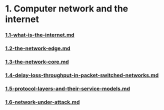 # 1. Computer network and the internet

### [1.1-what-is-the-internet.md](1.1-what-is-the-internet.md "mention")

### [1.2-the-network-edge.md](1.2-the-network-edge.md "mention")

### [1.3-the-network-core.md](1.3-the-network-core.md "mention")

### [1.4-delay-loss-throughput-in-packet-switched-networks.md](1.4-delay-loss-throughput-in-packet-switched-networks.md "mention")

### [1.5-protocol-layers-and-their-service-models.md](1.5-protocol-layers-and-their-service-models.md "mention")

### [1.6-network-under-attack.md](1.6-network-under-attack.md "mention")
